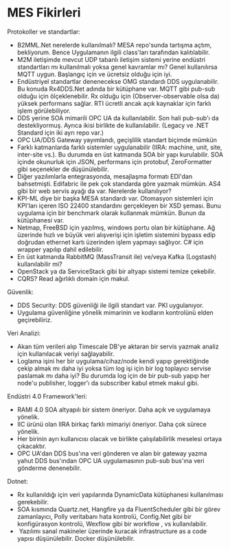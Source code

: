 # MES Fikirleri

Protokoller ve standartlar:
- B2MML.Net nerelerde kullanılmalı? MESA repo'sunda tartışma açtım, bekliyorum. Bence Uygulamanın ilgili class'ları tarafından kalıtılabilir.
- M2M iletişimde mevcut UDP tabanlı iletişim sistemi yerine endüstri standartları mı kullanılmalı yoksa genel kavramlar mı? Genel kullanılırsa MQTT uygun. Başlangıç için ve ücretsiz olduğu için iyi.
- Endüstriyel standartlar denenecekse OMG standardı DDS uygulanabilir. Bu konuda Rx4DDS.Net adında bir kütüphane var. MQTT gibi pub-sub olduğu için ölçeklenebilir. Rx olduğu için (Observer-observable olsa da) yüksek performans sağlar. RTI ücretli ancak açık kaynaklar için farklı işlem görülebiliyor.
- DDS yerine SOA mimarili OPC UA da kullanılabilir. Son hali pub-sub'ı da destekliyormuş.  Ayrıca ikisi birlikte de kullanılabilir. (Legacy ve .NET Standard için iki ayrı repo var.)
- OPC UA/DDS Gateway yayımlandı, geçişlilik standart biçimde mümkün
- Farklı katmanlarda farklı sistemler uygulanabilir (IIRA: machine, unit, site, inter-site vs.). Bu durumda en üst katmanda SOA bir yapı kurulabilir. SOA içinde okunurluk için JSON, performans için protobuf, ZeroFormatter gibi seçenekler de düşünülebilir.
- Diğer yazılımlarla entegrasyonda, mesajlaşma formatı EDI'dan bahsetmişti. Edifabric ile pek çok standarda göre yazmak mümkün. AS4 gibi bir web servis ayağı da var. Nerelerde kullanılıyor?
- KPI-ML diye bir başka MESA standardı var. Otomasyon sistemleri için KPI'ları içeren ISO 22400 standardını gerçekleyen bir XSD şeması. Bunu uygulama için bir benchmark olarak kullanmak mümkün. Bunun da kütüphanesi var.
- Netmap, FreeBSD için yazılmış, windows portu olan bir kütüphane. Ağ üzerinde hızlı ve büyük veri alışverişi için işletim sistemini bypass edip doğrudan ethernet kartı üzerinden işlem yapmayı sağlıyor. C# için wrapper yapılıp dahil edilebilir. 
- En üst katmanda RabbitMQ (MassTransit ile) ve/veya Kafka (Logstash) kullanılabilir mi?
- OpenStack ya da ServiceStack gibi bir altyapı sistemi temize çekebilir.
- CQRS? Read ağırlıklı domain için makul.

Güvenlik:
- DDS Security: DDS güvenliği ile ilgili standart var. PKI uygulanıyor.
- Uygulama güvenliğine yönelik mimarinin ve kodların kontrolünü elden geçirebiliriz.

Veri Analizi:
- Akan tüm verileri alıp Timescale DB'ye aktaran bir servis yazmak analiz için kullanılacak veriyi sağlayabilir.
- Loglama işini her bir uygulama/cihaz/node kendi yapıp gerektiğinde çekip almak mı daha iyi yoksa tüm log işi için bir log toplayıcı servise paslamak mı daha iyi? Bu durumda log için de bir pub-sub yapıp her node'u publisher, logger'ı da subscriber kabul etmek makul gibi.

Endüstri 4.0 Framework'leri:
- RAMI 4.0 SOA altyapılı bir sistem öneriyor. Daha açık ve uygulamaya yönelik.
- IIC ürünü olan IIRA birkaç farklı mimariyi öneriyor. Daha çok sürece yönelik.
- Her birinin ayrı kullanıcısı olacak ve birlikte çalışılabilirlik meselesi ortaya çıkacaktır.
- OPC UA'dan DDS bus'ına veri gönderen ve alan bir gateway yazma yahut DDS bus'ından OPC UA uygulamasının pub-sub bus'ına veri gönderme denenebilir.

Dotnet:
- Rx kullanıldığı için veri yapılarında DynamicData kütüphanesi kullanılması gerekebilir.
- SOA kısmında Quartz.net, Hangfire ya da FluentScheduler gibi bir görev zamanlayıcı, Polly veritabanı hata kontrolü,  Config.Net gibi bir konfigürasyon kontrolü, Wexflow gibi bir workflow , vs kullanılabilir.
- ‎ Yazılımı sanal makineler üzerinde kuracak infrastructure as a code yapısı düşünülebilir. Docker düşünülebilir. 
